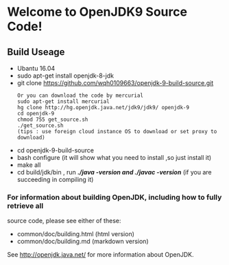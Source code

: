 # Welcome to OpenJDK9 Source Code!

## Build Useage

* Ubantu 16.04
* sudo apt-get install openjdk-8-jdk
* git clone https://github.com/wqh0109663/openjdk-9-build-source.git
  ```
  Or you can download the code by mercurial
  sudo apt-get install mercurial
  hg clone http://hg.openjdk.java.net/jdk9/jdk9/ openjdk-9
  cd openjdk-9
  chmod 755 get_source.sh
  ./get_source.sh
  (tips : use foreign cloud instance OS to download or set proxy to download)
  ```
* cd openjdk-9-build-source
* bash configure (it will show what you need to install ,so just install it)
* make all
* cd build/jdk/bin , run ***./java -version   and  ./javac -version*** (if you are succeeding in compiling it)




### For information about building OpenJDK, including how to fully retrieve all
source code, please see either of these:

  * common/doc/building.html   (html version)
  * common/doc/building.md     (markdown version)

See http://openjdk.java.net/ for more information about OpenJDK.
